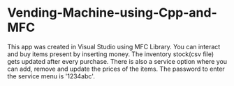 # Vending-Machine-using-Cpp-and-MFC
This app was created in Visual Studio using MFC Library. 
You can interact and buy items present by inserting money. The inventory stock(csv file) gets updated after every purchase.
There is also a service option where you can add, remove and update the prices of the items. 
The password to enter the service menu is '1234abc'.
